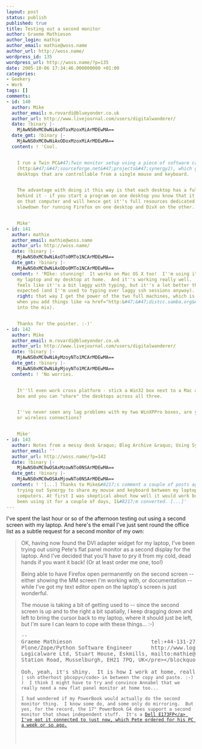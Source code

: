 ```yaml
---
layout: post
status: publish
published: true
title: Testing out a second monitor
author: Graeme Mathieson
author_login: mathie
author_email: mathie@woss.name
author_url: http://woss.name/
wordpress_id: 135
wordpress_url: http://woss.name/?p=135
date: 2005-10-06 17:34:46.000000000 +01:00
categories:
- Geekery
- Work
tags: []
comments:
- id: 140
  author: Mike
  author_email: m.rovardi@blueyonder.co.uk
  author_url: http://www.livejournal.com/users/digitalwanderer/
  date: !binary |-
    MjAwNS0xMC0wNiAxOToxMzoxMiArMDEwMA==
  date_gmt: !binary |-
    MjAwNS0xMC0wNiAxODoxMzoxMiArMDEwMA==
  content: ! 'Cool.


    I run a Twin PC&#47;Twin monitor setup using a piece of software called Synergy
    (http:&#47;&#47;sourceforge.net&#47;projects&#47;synergy2), which gives you both
    desktops that are controllable from a single mouse and keyboard.


    The advantage with doing it this way is that each desktop has a full PC''s resources
    behind it - if you start a program on one desktop you know that it''ll be run
    on that computer and will hence get it''s full resources dedicated to it.  No
    slowdown for running Firefox on one desktop and DivX on the other...


    Mike'
- id: 141
  author: mathie
  author_email: mathie@woss.name
  author_url: http://woss.name/
  date: !binary |-
    MjAwNS0xMC0wNiAxOTo0MTo1NCArMDEwMA==
  date_gmt: !binary |-
    MjAwNS0xMC0wNiAxODo0MTo1NCArMDEwMA==
  content: ! 'MIke: stunning!  It works on Mac OS X too!  I''m using it just now between
    my laptop and my desktop at home.  And it''s working really well.  Sometimes it
    feels like it''s a bit laggy with typing, but it''s a lot better than I''d have
    expected (and I''m used to typing over laggy ssh sessions anyway).  And you''re
    right: that way I get the power of the two full machines, which is nice (particularly
    when you add things like <a href="http:&#47;&#47;distcc.samba.org&#47;" rel="nofollow">distcc<&#47;a>
    into the mix).


    Thanks for the pointer. :-)'
- id: 142
  author: Mike
  author_email: m.rovardi@blueyonder.co.uk
  author_url: http://www.livejournal.com/users/digitalwanderer/
  date: !binary |-
    MjAwNS0xMC0wNiAyMzoyNTo1MCArMDEwMA==
  date_gmt: !binary |-
    MjAwNS0xMC0wNiAyMjoyNTo1MCArMDEwMA==
  content: ! 'No worries.


    It''ll even work cross platform - stick a Win32 box next to a Mac and a Linux
    box and you can "share" the desktops across all three.


    I''ve never seen any lag problems with my two WinXPPro boxes, are you using wired
    or wireless connections?


    Mike'
- id: 143
  author: Notes from a messy desk &raquo; Blog Archive &raquo; Using Synergy
  author_email: ''
  author_url: http://woss.name/?p=142
  date: !binary |-
    MjAwNS0xMC0wOSAxMzowNTo0NSArMDEwMA==
  date_gmt: !binary |-
    MjAwNS0xMC0wOSAxMjowNTo0NSArMDEwMA==
  content: ! '[...] Thanks to Mike&#8217;s comment a couple of posts ago, I have been
    trying out Synergy to share my mouse and keyboard between my laptop and desktop
    computers. At first I was skeptical about how well it would work but, having now
    been using it for a couple of days, I&#8217;m converted. [...]'
---
```

I've spent the last hour or so of the afternoon testing out using a second screen with my laptop.  And here's the email I've just sent round the office list as a subtle request for a second monitor of my own:

<blockquote>OK, having now found the DVI adapter widget for my laptop, I've been trying out using Pete's flat panel monitor as a second display for the laptop.  And I've decided that you'll have to pry it from my cold, dead hands if you want it back!  (Or at least order me one, too!)

Being able to have Firefox open permanently on the second screen -- either showing the MM screen I'm working with, or documentation -- while I've got my text editor open on the laptop's screen is just wonderful.

The mouse is taking a bit of getting used to -- since the second screen is up and to the right a bit spatially, I keep dragging down and left to bring the cursor back to my laptop, where it should just be left, but I'm sure I can learn to cope with these things... :-)
<pre>--
Graeme Mathieson                         tel:+44-131-2735133
Plone&#47;Zope&#47;Python Software Engineer      http:&#47;&#47;www.logicalware.com&#47;
Logicalware Ltd, Stuart House, Eskmills, mailto:mathie@logicalware.com
Station Road, Musselburgh, EH21 7PQ, UK<&#47;pre><&#47;blockquote>

Ooh, yeah, it's shiny.  It is how I work at home, really, though in that instance its with two computers.  In some ways this is even better: with two computers, you have to switch keyboard&#47;mouse and you don't have a shared pasteboard.  (Well, actually, I suppose you do, you just have to do <code>pbpaste | ssh otherhost pbcopy<&#47;code> in between the copy and paste. :-) )  I think I might have to try and convince Annabel that we really need a new flat panel monitor at home too...

I had wondered if my PowerBook would actually do the second monitor thing.  I know some do, and some only do mirroring.  But yes, for the record, the 17" PowerBook G4 does support a second monitor that shows independent stuff.  It's a <a href="http:&#47;&#47;accessories.euro.dell.com&#47;sna&#47;ProductDetail.aspx?sku=35552&s=dhs&cat=snp&c=uk&l=en&cs=ukdhs1&category_id=2999">Dell E173FP<&#47;a> I've got it connected to just now, which Pete ordered for his PC a week or so ago.
